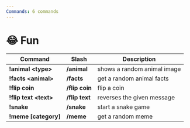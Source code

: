 ```yaml
---
Commands: 6 commands
---
```


# 😂 Fun

| Command                | Slash          | Description                 |
| ---------------------- | -------------- | --------------------------- |
| **!animal \<type>**    | **/animal**    | shows a random animal image |
| **!facts \<animal>**   | **/facts**     | get a random animal facts   |
| **!flip coin**         | **/flip coin** | flip a coin                 |
| **!flip text \<text>** | **/flip text** | reverses the given message  |
| **!snake**             | **/snake**     | start a snake game          |
| **!meme \[category]**  | **/meme**      | get a random meme           |
